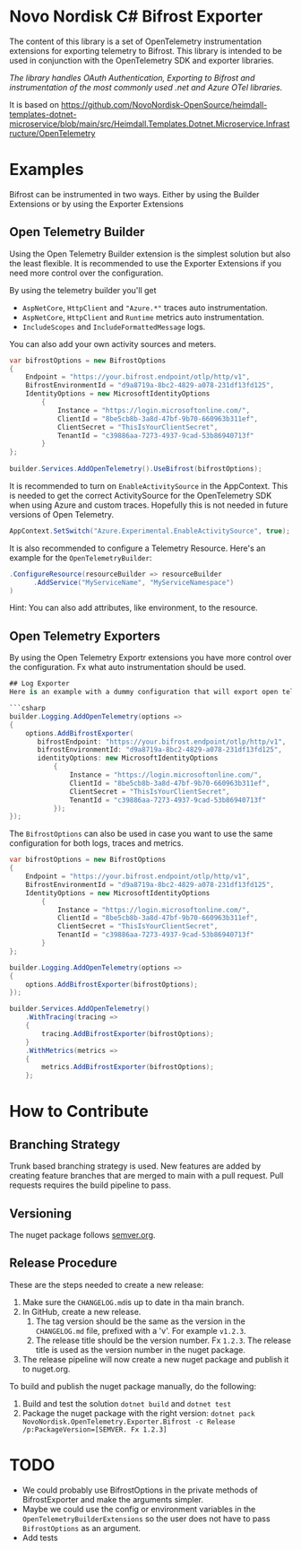 # Novo Nordisk C# Bifrost Exporter
The content of this library is a set of OpenTelemetry instrumentation extensions for exporting telemetry to Bifrost.
This library is intended to be used in conjunction with the OpenTelemetry SDK and exporter libraries.

_The library handles OAuth Authentication, Exporting to Bifrost and instrumentation of the most commonly used .net and Azure OTel libraries._

It is based on https://github.com/NovoNordisk-OpenSource/heimdall-templates-dotnet-microservice/blob/main/src/Heimdall.Templates.Dotnet.Microservice.Infrastructure/OpenTelemetry

# Examples
Bifrost can be instrumented in two ways. Either by using the Builder Extensions or by using the Exporter Extensions
## Open Telemetry Builder
Using the Open Telemetry Builder extension is the simplest solution but also the least flexible. It is recommended to use the Exporter Extensions if you need more control over the configuration.

By using the telemetry builder you'll get
- `AspNetCore`, `HttpClient` and `"Azure.*"` traces auto instrumentation.
- `AspNetCore`, `HttpClient` and `Runtime` metrics auto instrumentation.
- `IncludeScopes` and `IncludeFormattedMessage` logs. 

You can also add your own activity sources and meters.

```csharp
var bifrostOptions = new BifrostOptions
{
    Endpoint = "https://your.bifrost.endpoint/otlp/http/v1",
    BifrostEnvironmentId = "d9a8719a-8bc2-4829-a078-231df13fd125",
    IdentityOptions = new MicrosoftIdentityOptions
        {
            Instance = "https://login.microsoftonline.com/",
            ClientId = "8be5cb8b-3a8d-47bf-9b70-660963b311ef",
            ClientSecret = "ThisIsYourClientSecret",
            TenantId = "c39886aa-7273-4937-9cad-53b86940713f"
        }    
};
        
builder.Services.AddOpenTelemetry().UseBifrost(bifrostOptions);
```

It is recommended to turn on `EnableActivitySource` in the AppContext. This is needed to get the correct ActivitySource for the OpenTelemetry SDK when using Azure and custom traces. Hopefully this is not needed in future versions of Open Telemetry. 
```csharp
AppContext.SetSwitch("Azure.Experimental.EnableActivitySource", true);
```

It is also recommended to configure a Telemetry Resource. Here's an example for the `OpenTelemetryBuilder`:
```csharp
.ConfigureResource(resourceBuilder => resourceBuilder
      .AddService("MyServiceName", "MyServiceNamespace")
)
```
Hint: You can also add attributes, like environment, to the resource.


## Open Telemetry Exporters
By using the Open Telemetry Exportr extensions you have more control over the configuration. Fx what auto instrumentation should be used.

```csharp 
## Log Exporter
Here is an example with a dummy configuration that will export open telemetry logs to Bifrost using a service principal.

```csharp
builder.Logging.AddOpenTelemetry(options =>
{
    options.AddBifrostExporter(
       bifrostEndpoint: "https://your.bifrost.endpoint/otlp/http/v1",
       bifrostEnvironmentId: "d9a8719a-8bc2-4829-a078-231df13fd125",
       identityOptions: new MicrosoftIdentityOptions
           {
               Instance = "https://login.microsoftonline.com/",
               ClientId = "8be5cb8b-3a8d-47bf-9b70-660963b311ef",
               ClientSecret = "ThisIsYourClientSecret",
               TenantId = "c39886aa-7273-4937-9cad-53b86940713f"
           });
});
```

The `BifrostOptions` can also be used in case you want to use the same configuration for both logs, traces and metrics.

```csharp
var bifrostOptions = new BifrostOptions
{
    Endpoint = "https://your.bifrost.endpoint/otlp/http/v1",
    BifrostEnvironmentId = "d9a8719a-8bc2-4829-a078-231df13fd125",
    IdentityOptions = new MicrosoftIdentityOptions
        {
            Instance = "https://login.microsoftonline.com/",
            ClientId = "8be5cb8b-3a8d-47bf-9b70-660963b311ef",
            ClientSecret = "ThisIsYourClientSecret",
            TenantId = "c39886aa-7273-4937-9cad-53b86940713f"
        }
};

builder.Logging.AddOpenTelemetry(options =>
{
    options.AddBifrostExporter(bifrostOptions);
});

builder.Services.AddOpenTelemetry()
    .WithTracing(tracing =>
    {
        tracing.AddBifrostExporter(bifrostOptions);
    }
    .WithMetrics(metrics =>
    {
        metrics.AddBifrostExporter(bifrostOptions);
    };
```

# How to Contribute
## Branching Strategy
Trunk based branching strategy is used. New features are added by creating feature branches that are merged to main with a pull request.
Pull requests requires the build pipeline to pass.

## Versioning
The nuget package follows [semver.org](https://www.semver.org).

## Release Procedure
These are the steps needed to create a new release:
1. Make sure the `CHANGELOG.md`is up to date in tha main branch.
2. In GitHub, create a new release.
    1. The tag version should be the same as the version in the `CHANGELOG.md` file, prefixed with a 'v'. For example `v1.2.3`.
    2. The release title should be the version number. Fx `1.2.3`. The release title is used as the version number in the nuget package.
3. The release pipeline will now create a new nuget package and publish it to nuget.org.

To build and publish the nuget package manually, do the following:
1. Build and test the solution `dotnet build` and `dotnet test`
2. Package the nuget package with the right version: `dotnet pack NovoNordisk.OpenTelemetry.Exporter.Bifrost -c Release /p:PackageVersion=[SEMVER. Fx 1.2.3]`

# TODO
- We could probably use BifrostOptions in the private methods of BifrostExporter and make the arguments simpler.
- Maybe we could use the config or environment variables in the `OpenTelemetryBuilderExtensions` so the user does not 
have to pass `BifrostOptions` as an argument.
- Add tests

